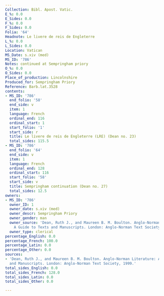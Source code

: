 ```yaml
---
Collection: Bibl. Apost. Vatic.
E_%: 0.0
E_Sides: 0.0
F_%: 0.0
F_Sides: 0.0
Folia: '64'
Headnote: Le livere de reis de Engleterre
L_%: 0.0
L_Sides: 0.0
Location: Vatican
MS_Date: s.xiv (med)
MS_ID: '786'
Notes: continued at Sempringham priory
O_%: 0.0
O_Sides: 0.0
Place_of_production: Lincolnshire
Produced_for: Sempringham Priory
Reference: Barb.lat.3528
contents:
- MS_ID: '786'
  end_folio: '58'
  end_side: v
  item: 1
  language: French
  ordinal_end: 116
  ordinal_start: 1
  start_folio: '1'
  start_side: r
  title: Le livere de reis de Engleterre (LRE) (Dean no. 23)
  total_sides: 115.5
- MS_ID: '786'
  end_folio: '64'
  end_side: v
  item: 1
  language: French
  ordinal_end: 128
  ordinal_start: 116
  start_folio: '58'
  start_side: v
  title: Sempringham continuation (Dean no. 27)
  total_sides: 12.5
owners:
- MS_ID: '786'
  owner_ID: 1
  owner_date: s.xiv (med)
  owner_descr: Sempringham Priory
  owner_gender: man
  owner_source: 'Dean, Ruth J., and Maureen B. M. Boulton. Anglo-Norman Literature:
    A Guide to Texts and Manuscripts. London: Anglo-Norman Text Society, 1999 '
  owner_type: clerical
percentage_English: 0.0
percentage_French: 100.0
percentage_Latin: 0.0
percentage_Other: 0.0
sources:
- 'Dean, Ruth J., and Maureen B. M. Boulton. Anglo-Norman Literature: A Guide to Texts
  and Manuscripts. London: Anglo-Norman Text Society, 1999.'
total_sides_English: 0.0
total_sides_French: 128.0
total_sides_Latin: 0.0
total_sides_Other: 0.0

---
```

